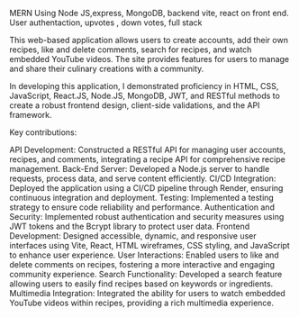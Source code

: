 MERN Using Node JS,express,  MongoDB, backend
vite, react on front end.
User authentaction, upvotes , down votes, full stack 

This web-based application allows users to create accounts, add their own recipes, like and delete comments, search for recipes, and watch embedded YouTube videos. The site provides features for users to manage and share their culinary creations with a community.

In developing this application, I demonstrated proficiency in HTML, CSS, JavaScript, React.JS, Node.JS, MongoDB, JWT, and RESTful methods to create a robust frontend design, client-side validations, and the API framework.

Key contributions:

API Development: Constructed a RESTful API for managing user accounts, recipes, and comments, integrating a recipe API for comprehensive recipe management.
Back-End Server: Developed a Node.js server to handle requests, process data, and serve content efficiently.
CI/CD Integration: Deployed the application using a CI/CD pipeline through Render, ensuring continuous integration and deployment.
Testing: Implemented a testing strategy to ensure code reliability and performance.
Authentication and Security: Implemented robust authentication and security measures using JWT tokens and the Bcrypt library to protect user data.
Frontend Development: Designed accessible, dynamic, and responsive user interfaces using Vite, React, HTML wireframes, CSS styling, and JavaScript to enhance user experience.
User Interactions: Enabled users to like and delete comments on recipes, fostering a more interactive and engaging community experience.
Search Functionality: Developed a search feature allowing users to easily find recipes based on keywords or ingredients.
Multimedia Integration: Integrated the ability for users to watch embedded YouTube videos within recipes, providing a rich multimedia experience.
